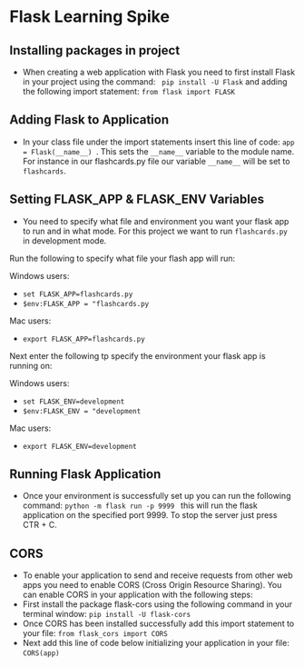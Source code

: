# Flask Learning Spike

## Installing packages in project
- When creating a web application with Flask you need to first install Flask in your project using the command: ` pip install -U Flask` and adding the following import statement: `from flask import FLASK`

## Adding Flask to Application
- In your class file under the import statements insert this line of code: `app = Flask(__name__)
`. This sets the `__name__` variable to the module name. For instance in our flashcards.py file our variable `__name__` will be set to `flashcards`. 

## Setting FLASK_APP & FLASK_ENV Variables
- You need to specify what file and environment you want your flask app to run and in what mode. For this project we want to run `flashcards.py` in development mode.

Run the following to specify what file your flash app will run:

Windows users:
- `set FLASK_APP=flashcards.py`
- `$env:FLASK_APP = "flashcards.py`

Mac users:
- `export FLASK_APP=flashcards.py`

Next enter the following tp specify the environment your flask app is running on: 

Windows users:
- `set FLASK_ENV=development`
- `$env:FLASK_ENV = "development`

Mac users:
- `export FLASK_ENV=development`


## Running Flask Application
- Once your environment is successfully set up you can run the following command: `python -m flask run -p 9999
` this will run the flask application on the specified port 9999. To stop the server just press CTR + C.
## CORS 
- To enable your application to send and receive requests from other web apps you need to enable CORS (Cross Origin Resource Sharing). You can enable CORS in your application with the following steps:
- First install the package flask-cors using the following command in your terminal window: `pip install -U flask-cors`
- Once CORS has been installed successfully add this import statement to your file: `from flask_cors import CORS`
- Next add this line of code below initializing your application in your file: `CORS(app)`